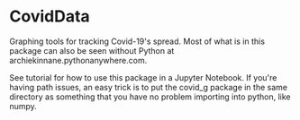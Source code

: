 # CovidData
Graphing tools for tracking Covid-19's spread. Most of what is in this package can also be seen without Python at archiekinnane.pythonanywhere.com.

See tutorial for how to use this package in a Jupyter Notebook. If you're having path issues, an easy trick is to put the covid_g package in the same directory as something that you have no problem importing into python, like numpy.
